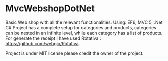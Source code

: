 # MvcWebshopDotNet

Basic Web shop with all the relevant functionalities. Using: EF6, MVC 5, .Net C#
Project has a complete setup for categories and products, categories can be nested in an infinite level, 
while each category has a list of products. 
For generate the receipt I have used Rotativa : https://github.com/webgio/Rotativa.

Project is under MIT license please credit the owner of the project.
